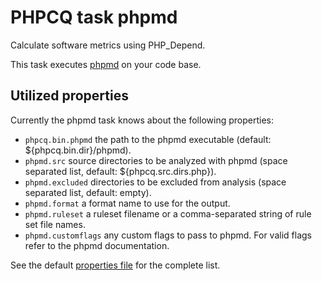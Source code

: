 PHPCQ task phpmd
================

Calculate software metrics using PHP_Depend.

This task executes [phpmd](http://phpmd.org/) on your code base.

Utilized properties
-------------------

Currently the phpmd task knows about the following properties:
* `phpcq.bin.phpmd` the path to the phpmd executable (default: ${phpcq.bin.dir}/phpmd).
* `phpmd.src` source directories to be analyzed with phpmd (space separated list, default: ${phpcq.src.dirs.php}).
* `phpmd.excluded` directories to be excluded from analysis (space separated list, default: empty).
* `phpmd.format` a format name to use for the output.
* `phpmd.ruleset` a ruleset filename or a comma-separated string of rule set file names.
* `phpmd.customflags` any custom flags to pass to phpmd. For valid flags refer to the phpmd documentation.

See the default [properties file](default.properties) for the complete list.
